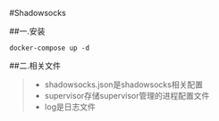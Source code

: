 #Shadowsocks

##一.安装
```
docker-compose up -d
```

##二.相关文件
> - shadowsocks.json是shadowsocks相关配置
> - supervisor存储supervisor管理的进程配置文件
> - log是日志文件